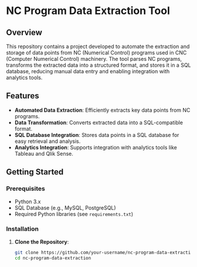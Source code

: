 # NC Program Data Extraction Tool

## Overview

This repository contains a project developed to automate the extraction and storage of data points from NC (Numerical Control) programs used in CNC (Computer Numerical Control) machinery. The tool parses NC programs, transforms the extracted data into a structured format, and stores it in a SQL database, reducing manual data entry and enabling integration with analytics tools.

## Features

- **Automated Data Extraction**: Efficiently extracts key data points from NC programs.
- **Data Transformation**: Converts extracted data into a SQL-compatible format.
- **SQL Database Integration**: Stores data points in a SQL database for easy retrieval and analysis.
- **Analytics Integration**: Supports integration with analytics tools like Tableau and Qlik Sense.

## Getting Started

### Prerequisites

- Python 3.x
- SQL Database (e.g., MySQL, PostgreSQL)
- Required Python libraries (see `requirements.txt`)

### Installation

1. **Clone the Repository**:

   ```bash
   git clone https://github.com/your-username/nc-program-data-extraction.git
   cd nc-program-data-extraction

